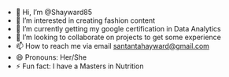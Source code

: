 - 👋 Hi, I’m @Shayward85
- 👀 I’m interested in creating fashion content
- 🌱 I’m currently getting my google certification in Data Analytics
- 💞️ I’m looking to collaborate on projects to get some experience
- 📫 How to reach me via email santantahayward@gmail.com
- 😄 Pronouns: Her/She
- ⚡ Fun fact: I have a Masters in Nutrition  

<!---
Shayward85/Shayward85 is a ✨ special ✨ repository because its `README.md` (this file) appears on your GitHub profile.
You can click the Preview link to take a look at your changes.
--->
